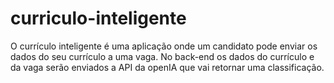 # curriculo-inteligente
O currículo inteligente é uma aplicação onde um candidato pode enviar os dados do seu currículo a uma vaga. 
No back-end os dados do currículo e da vaga serão enviados a API da openIA que vai retornar uma classificação.
